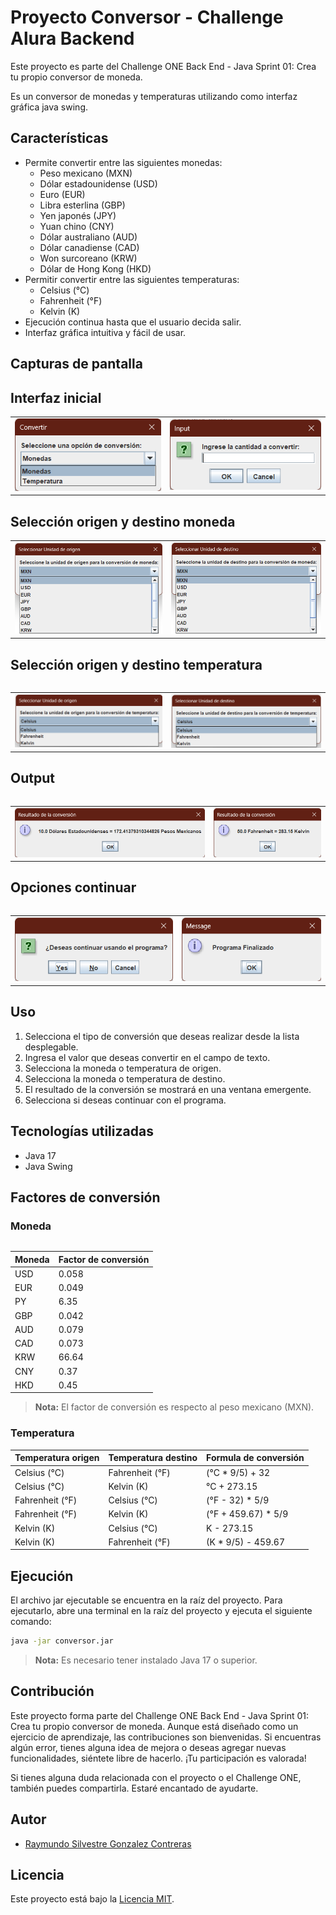 # Proyecto Conversor - Challenge Alura Backend

Este proyecto es parte del Challenge ONE Back End - Java Sprint 01: Crea tu propio conversor de moneda.

Es un conversor de monedas y temperaturas utilizando como interfaz gráfica java swing.

## Características

- Permite convertir entre las siguientes monedas:
    - Peso mexicano (MXN)
    - Dólar estadounidense (USD)
    - Euro (EUR)
    - Libra esterlina (GBP)
    - Yen japonés (JPY)
    - Yuan chino (CNY)
    - Dólar australiano (AUD)
    - Dólar canadiense (CAD)
    - Won surcoreano (KRW)
    - Dólar de Hong Kong (HKD)
- Permitir convertir entre las siguientes temperaturas:
    - Celsius (°C)
    - Fahrenheit (°F)
    - Kelvin (K)
- Ejecución continua hasta que el usuario decida salir.
- Interfaz gráfica intuitiva y fácil de usar.

## Capturas de pantalla

## Interfaz inicial
<table>
    <tr>
        <td><img src="./screenshots/interfaz_inicial.png" alt="interfaz inicial"></td>
        <td><img src="./screenshots/input.png" alt="input"></td>
    </tr>
</table>

## Selección origen y destino moneda
<table>
    <tr>
        <td><img src="./screenshots/seleccion_origen_moneda.png" alt="selección origen moneda"></td>
        <td><img src="./screenshots/seleccion_destino_moneda.png" alt="selección destino moneda"></td>
    </tr>
<table>

## Selección origen y destino temperatura
<table>
    <tr>
        <td><img src="./screenshots/seleccion_origen_temperatura.png" alt="selección origen temperatura"></td>
        <td><img src="./screenshots/seleccion_destino_temperatura.png" alt="selección destino temperatura"></td>
    </tr>
<table>

## Output
<table>
    <tr>
        <td><img src="./screenshots/output_moneda.png" alt="output moneda"></td>
        <td><img src="./screenshots/output_temperatura.png" alt="output temperatura"></td>
    </tr>
<table>

## Opciones continuar
<table>
    <tr>
        <td><img src="./screenshots/opciones_continuar.png" alt="opciones continuar"></td>
        <td><img src="./screenshots/final_programa.png" alt="final programa"></td>
    </tr>
<table>

## Uso

1. Selecciona el tipo de conversión que deseas realizar desde la lista desplegable.
2. Ingresa el valor que deseas convertir en el campo de texto.
3. Selecciona la moneda o temperatura de origen.
4. Selecciona la moneda o temperatura de destino.
5. El resultado de la conversión se mostrará en una ventana emergente.
6. Selecciona si deseas continuar con el programa.


## Tecnologías utilizadas

- Java 17
- Java Swing

## Factores de conversión

### Moneda

| Moneda | Factor de conversión |
|--------|----------------------|
| USD    | 0.058                |
| EUR    | 0.049                |
| PY     | 6.35                 |
| GBP    | 0.042                |
| AUD    | 0.079                |
| CAD    | 0.073                |
| KRW    | 66.64                |
| CNY    | 0.37                 |
| HKD    | 0.45                 |

> **Nota:** El factor de conversión es respecto al peso mexicano (MXN).
### Temperatura

| Temperatura origen | Temperatura destino | Formula de conversión |
|--------------------|---------------------|-----------------------|
| Celsius (°C)       | Fahrenheit (°F)      | (°C * 9/5) + 32       |
| Celsius (°C)       | Kelvin (K)          | °C + 273.15           |
| Fahrenheit (°F)    | Celsius (°C)        | (°F - 32) * 5/9       |
| Fahrenheit (°F)    | Kelvin (K)          | (°F + 459.67) * 5/9   |
| Kelvin (K)         | Celsius (°C)        | K - 273.15            |
| Kelvin (K)         | Fahrenheit (°F)     | (K * 9/5) - 459.67    |


## Ejecución

El archivo jar ejecutable se encuentra en la raíz del proyecto. Para ejecutarlo, abre una terminal en la raíz del proyecto y ejecuta el siguiente comando:

```bash
java -jar conversor.jar
```

> **Nota:** Es necesario tener instalado Java 17 o superior.

## Contribución

Este proyecto forma parte del Challenge ONE Back End - Java Sprint 01: Crea tu propio conversor de moneda. Aunque está diseñado como un ejercicio de aprendizaje, las contribuciones son bienvenidas. Si encuentras algún error, tienes alguna idea de mejora o deseas agregar nuevas funcionalidades, siéntete libre de hacerlo. ¡Tu participación es valorada!

Si tienes alguna duda relacionada con el proyecto o el Challenge ONE, también puedes compartirla. Estaré encantado de ayudarte.

## Autor

- [Raymundo Silvestre Gonzalez Contreras](https://github.com/RaymundoSGlz)

## Licencia

Este proyecto está bajo la [Licencia MIT](LICENSE).